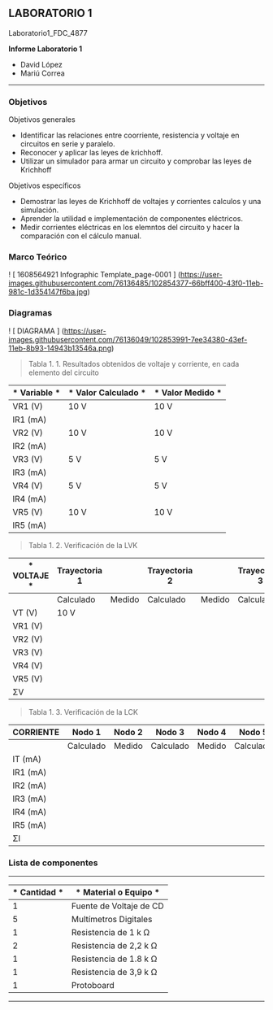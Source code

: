 ##  LABORATORIO 1	

Laboratorio1_FDC_4877	

**Informe Laboratorio 1**

- David López	
- Mariú Correa	

------------	

###  Objetivos	

Objetivos generales   	
- Identificar las relaciones entre coorriente, resistencia y voltaje en circuitos en serie y paralelo.	
- Reconocer y aplicar las leyes de krichhoff.	
- Utilizar un simulador para armar un circuito y comprobar las leyes de Krichhoff  	

Objetivos específicos	
- Demostrar las leyes de Krichhoff de voltajes y corrientes calculos y una simulación.	
- Aprender la utilidad e implementación de componentes eléctricos.	
- Medir corrientes eléctricas en los elemntos del circuito y hacer la comparación con el cálculo manual.	

###  Marco Teórico	

! [ 1608564921 Infographic Template_page-0001 ] (https://user-images.githubusercontent.com/76136485/102854377-66bff400-43f0-11eb-981c-1d354147f6ba.jpg)	

###  Diagramas	
! [ DIAGRAMA ] (https://user-images.githubusercontent.com/76136049/102853991-7ee34380-43ef-11eb-8b93-14943b13546a.png)	

> Tabla 1. 1. Resultados obtenidos de voltaje y corriente, en cada elemento del circuito	

| * Variable * | * Valor Calculado * | * Valor Medido * |	
| ------------ | ------------ | ------------ |	
| VR1 (V) | 10 V | 10 V |	
| IR1 (mA) | | |	
| VR2 (V) | 10 V | 10 V |	
| IR2 (mA) | | |	
| VR3 (V) | 5 V | 5 V |	
| IR3 (mA) | | |	
| VR4 (V) | 5 V | 5 V |	
| IR4 (mA) | | |	
| VR5 (V) | 10 V | 10 V |	
| IR5 (mA) | | |	


> Tabla 1. 2. Verificación de la LVK	

| * VOLTAJE * | Trayectoria 1 | | Trayectoria 2 | | Trayectoria 3 | |	
| ------------ | ------------ | ------------ | ------------ | ------------ | ------------ | ------------ |	
| | Calculado | Medido | Calculado | Medido | Calculado | Medido |	
| VT (V) | 10 V | | | | | |	
| VR1 (V) | | | | | | |	
| VR2 (V) | | | | | | |	
| VR3 (V) | | | | | | |	
| VR4 (V) | | | | | | |	
| VR5 (V) | | | | | | |	
| ΣV | | | | | | f |	

> Tabla 1. 3. Verificación de la LCK	

|  **CORRIENTE** |  Nodo 1 | Nodo 2  | Nodo 3  | Nodo 4   | Nodo 5  | | | | | | 
| ------------ | ------------ | ------------ | ------------ | ------------ | ------------ | ------------ | ------------ | ------------ | ------------ | ------------ |
| | Calculado  | Medido  | Calculado  | Medido  | Calculado  | Medido  | Calculado  | Medido  | Calculado  | Medido  |
| IT (mA) |   |   |   |   |   |   |   |   |   |   |
| IR1 (mA)|   |   |   |   |   |   |   |   |   |   |
| IR2 (mA)|   |   |   |   |   |   |   |   |   |   |
| IR3 (mA)|   |   |   |   |   |   |   |   |   |   |
| IR4 (mA)|   |   |   |   |   |   |   |   |   |   |
| IR5 (mA)|   |   |   |   |   |   |   |   |   |   |
| ΣI      |   |   |   |   |   |   |   |   |   | f  |

###  Lista de componentes  	
------------	
| * Cantidad * | * Material o Equipo * |	
| ------------ | ------------ |	
| 1 | Fuente de Voltaje de CD |	
| 5 | Multímetros Digitales |	
| 1 | Resistencia de 1 k Ω |	
| 2 | Resistencia de 2,2 k Ω |	
| 1 | Resistencia de 1.8 k Ω |	
| 1 | Resistencia de 3,9 k Ω |	
| 1 | Protoboard |	
------------
